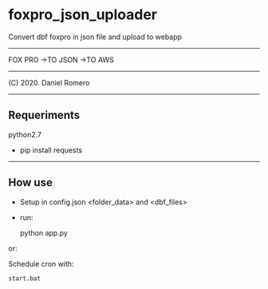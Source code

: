 # foxpro_json_uploader
Convert dbf foxpro in json file and upload to webapp

  
****************************
FOX PRO 
	->TO JSON 
			->TO AWS
****************************

(C) 2020. Daniel Romero

----------------------------
Requeriments
----------------------------

python2.7
 
- pip install requests

----------------------------
How use
----------------------------

- Setup in config.json <folder_data> and <dbf_files>
- run:

	python app.py
	
or:

Schedule cron with: 

	start.bat
